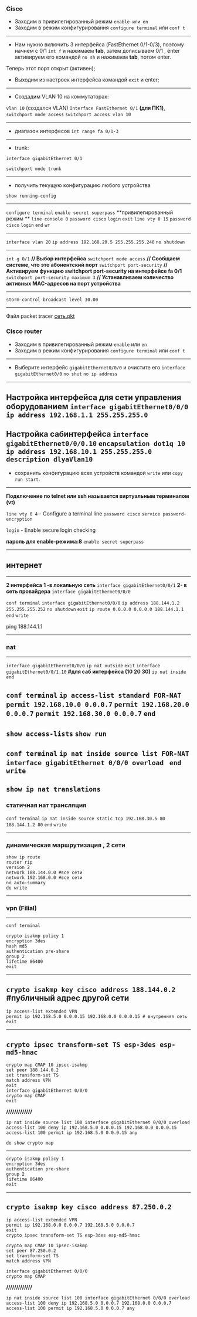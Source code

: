 ### Cisco

* Заходим в привилегированный режим
`enable или en`
* Заходим в режим конфигурирования 
`configure terminal` или `conf t`
------------------------------------------
* Нам нужно включить 3 интерфейса (FastEthernet 0/1-0/3), поэтому начнем с 0/1 
`int f` и нажимаем **tab**, затем дописываем 0/1 , enter
активируем его командой `no sh` и нажимаем **tab**, потом enter. 

Теперь этот порт открыт (активен);

* Выходим из настроек интерфейса командой `exit` и enter;

--------------------

* Создадим VLAN 10 на коммутаторах:

`vlan 10` (создался VLAN)
`Interface FastEthernet 0/1` **(для ПК1)**, 
`switchport mode access`
`switchport access vlan 10`

---------------------
* диапазон интерфесов `int range fa 0/1-3`
--------------------------
* trunk: 

`interface gigabitEthernet 0/1`

`switchport mode trunk`

---------------------------
* получить текущую конфигурацию любого устройства

`show running-config`

----------------------------------

`configure terminal`
`enable secret superpass` **привилегированный режим **
`line console 0`
`password cisco`
`login`
`exit`
`line vty 0 15`
`password cisco`
`login`
`end`
`wr`

---------------

`interface vlan 20`
`ip address 192.168.20.5 255.255.255.248`
`no shutdown`

--------------------
`int g 0/1` **// Выбор интерфейса**
`switchport mode access` **// Сообщаем системе, что это абонентский порт**
`switchport port-security` **// Активируем функцию switchport port-security на интерфейсе fa 0/1**
`switchport port-security maximum 3` **// Устанавливаем количество активных MAC-адресов на порт устройства**

-----------

`storm-control broadcast level 30.00`

---


Файл packet tracer [сеть.pkt](https://github.com/elekpow/netology/blob/main/net-net_protocol/conf/сеть.pkt)



### Cisco router

* Заходим в привилегированный режим
`enable` или `en`
* Заходим в режим конфигурирования 
`configure terminal` или `conf t`
------------------------------------------
* Выберите интерфейс `gigabitEthernet0/0/0` и очистите его
`interface gigabitEthernet0/0`
`no shut`
`no ip address`
---------------
**Настройка интерфейса для сети управления оборудованием**
`interface gigabitEthernet0/0/0`
`ip address 192.168.1.1 255.255.255.0`
----------------------------
**Настройка сабинтерфейса**
`interface gigabitEthernet0/0/0.10`
`encapsulation dot1q 10`
`ip address 192.168.10.1 255.255.255.0`
`description dlyaVlan10`
--------------------------
* сохранить конфигурацию всех устройств командой `write` или `copy run start`.

----------------
**Подключение по telnet или ssh называется виртуальным терминалом (vt)**

`line vty 0 4`	- Configure a terminal line
`password cisco`
`service password-encryption`

`login`           -  Enable secure login checking

**пароль для enable-режима:8**
`enable secret superpass`


------------------------------------
## интернет
------------------------

**2 интерфейса**
**1 -в локальную сеть** `interface gigabitEthernet0/0/1`
**2- в сеть провайдера** `interface gigabitEthernet0/0/0`

`conf terminal`
`interface gigabitEthernet0/0/0`
`ip address 188.144.1.2 255.255.255.252`
`no shutdown`
`exit`
`ip route 0.0.0.0 0.0.0.0 188.144.1.1`
`end`
`write`

ping   188.144.1.1

----------------------
### nat
----------------------

`interface gigabitEthernet0/0/0`
`ip nat outside`
`exit`
`interface gigabitEthernet0/0/1.10` **#для саб интерфейса (10 20 30)**
`ip nat inside`
`end`

`conf terminal`
`ip access-list standard FOR-NAT`
`permit 192.168.10.0 0.0.0.7`
`permit 192.168.20.0 0.0.0.7`
`permit 192.168.30.0 0.0.0.7`
`end`
----------
`show access-lists`
`show run`
----------
`conf terminal`
`ip nat inside source list FOR-NAT interface gigabitEthernet 0/0/0 overload `
`end`
`write`
-------------
`show ip nat translations`
----------------------------------------------

### статичная нат трансляция

`conf terminal`
`ip nat inside source static tcp 192.168.30.5 80 188.144.1.2 80`
`end`
`write`

-------------------------------------------
### динамическая маршрутизация , 2 сети 

```
show ip route
router rip 
version 2
network 188.144.0.0 #все сети
network 192.168.0.0 #все сети
no auto-summary 
do write
```
----------------------------------
### vpn (Filial)
----------------------------------

```
conf terminal

crypto isakmp policy 1
encryption 3des
hash md5
authentication pre-share 
group 2
lifetime 86400
exit
```
---
`crypto isakmp key cisco address 188.144.0.2` **#публичный адрес другой сети**
---
```
ip access-list extended VPN
permit ip 192.168.5.0 0.0.0.15 192.168.0.0 0.0.0.15 # внутренняя сеть 
exit
```
---
`crypto ipsec transform-set TS esp-3des esp-md5-hmac`
---

```
crypto map CMAP 10 ipsec-isakmp
set peer 188.144.0.2
set transform-set TS
match address VPN
exit
interface gigabitEthernet 0/0/0
crypto map CMAP
exit
```

**/////////////**

```
ip nat inside source list 100 interface gigabitEthernet 0/0/0 overload
access-list 100 deny ip 192.168.5.0 0.0.0.15 192.168.0.0 0.0.0.15
access-list 100 permit ip 192.168.5.0 0.0.0.15 any
```

`do show crypto map`


---

```
crypto isakmp policy 1
encryption 3des
authentication pre-share 
group 2
lifetime 86400
exit
```
---

`crypto isakmp key cisco address 87.250.0.2`
---

```
ip access-list extended VPN
permit ip 192.168.0.0 0.0.0.7 192.168.5.0 0.0.0.7
exit
crypto ipsec transform-set TS esp-3des esp-md5-hmac

crypto map CMAP 10 ipsec-isakmp
set peer 87.250.0.2
set transform-set TS
match address VPN

interface gigabitEthernet 0/0/0
crypto map CMAP
```


**/////////////**

```
ip nat inside source list 100 interface gigabitEthernet 0/0/0 overload
access-list 100 deny ip 192.168.5.0 0.0.0.7 192.168.0.0 0.0.0.7
access-list 100 permit ip 192.168.5.0 0.0.0.7 any
```

